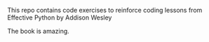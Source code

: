 This repo contains code exercises to reinforce coding lessons
from Effective Python by Addison Wesley

The book is amazing.